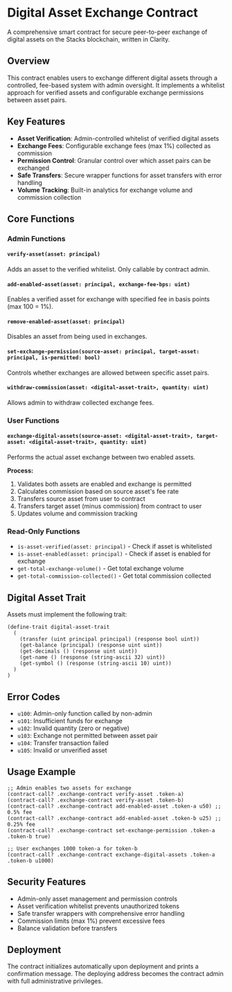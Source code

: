 # Digital Asset Exchange Contract

A comprehensive smart contract for secure peer-to-peer exchange of digital assets on the Stacks blockchain, written in Clarity.

## Overview

This contract enables users to exchange different digital assets through a controlled, fee-based system with admin oversight. It implements a whitelist approach for verified assets and configurable exchange permissions between asset pairs.

## Key Features

- **Asset Verification**: Admin-controlled whitelist of verified digital assets
- **Exchange Fees**: Configurable exchange fees (max 1%) collected as commission
- **Permission Control**: Granular control over which asset pairs can be exchanged
- **Safe Transfers**: Secure wrapper functions for asset transfers with error handling
- **Volume Tracking**: Built-in analytics for exchange volume and commission collection

## Core Functions

### Admin Functions

#### `verify-asset(asset: principal)`
Adds an asset to the verified whitelist. Only callable by contract admin.

#### `add-enabled-asset(asset: principal, exchange-fee-bps: uint)`
Enables a verified asset for exchange with specified fee in basis points (max 100 = 1%).

#### `remove-enabled-asset(asset: principal)`
Disables an asset from being used in exchanges.

#### `set-exchange-permission(source-asset: principal, target-asset: principal, is-permitted: bool)`
Controls whether exchanges are allowed between specific asset pairs.

#### `withdraw-commission(asset: <digital-asset-trait>, quantity: uint)`
Allows admin to withdraw collected exchange fees.

### User Functions

#### `exchange-digital-assets(source-asset: <digital-asset-trait>, target-asset: <digital-asset-trait>, quantity: uint)`
Performs the actual asset exchange between two enabled assets.

**Process:**
1. Validates both assets are enabled and exchange is permitted
2. Calculates commission based on source asset's fee rate
3. Transfers source asset from user to contract
4. Transfers target asset (minus commission) from contract to user
5. Updates volume and commission tracking

### Read-Only Functions

- `is-asset-verified(asset: principal)` - Check if asset is whitelisted
- `is-asset-enabled(asset: principal)` - Check if asset is enabled for exchange
- `get-total-exchange-volume()` - Get total exchange volume
- `get-total-commission-collected()` - Get total commission collected

## Digital Asset Trait

Assets must implement the following trait:
```clarity
(define-trait digital-asset-trait
  (
    (transfer (uint principal principal) (response bool uint))
    (get-balance (principal) (response uint uint))
    (get-decimals () (response uint uint))
    (get-name () (response (string-ascii 32) uint))
    (get-symbol () (response (string-ascii 10) uint))
  )
)
```

## Error Codes

- `u100`: Admin-only function called by non-admin
- `u101`: Insufficient funds for exchange
- `u102`: Invalid quantity (zero or negative)
- `u103`: Exchange not permitted between asset pair
- `u104`: Transfer transaction failed
- `u105`: Invalid or unverified asset

## Usage Example

```clarity
;; Admin enables two assets for exchange
(contract-call? .exchange-contract verify-asset .token-a)
(contract-call? .exchange-contract verify-asset .token-b)
(contract-call? .exchange-contract add-enabled-asset .token-a u50) ;; 0.5% fee
(contract-call? .exchange-contract add-enabled-asset .token-b u25) ;; 0.25% fee
(contract-call? .exchange-contract set-exchange-permission .token-a .token-b true)

;; User exchanges 1000 token-a for token-b
(contract-call? .exchange-contract exchange-digital-assets .token-a .token-b u1000)
```

## Security Features

- Admin-only asset management and permission controls
- Asset verification whitelist prevents unauthorized tokens
- Safe transfer wrappers with comprehensive error handling
- Commission limits (max 1%) prevent excessive fees
- Balance validation before transfers

## Deployment

The contract initializes automatically upon deployment and prints a confirmation message. The deploying address becomes the contract admin with full administrative privileges.
